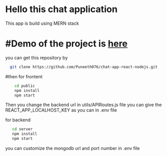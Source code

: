 <h1 text-center>Hello this chat application</h1>
<p>This app is build using MERN stack </p>

<h1>#Demo of the project is <a href="https://chat-app-078.web.app/">here</a></h1>

you can get this repository by 
```bash
  git clone https://github.com/Puneeth076/chat-app-react-nodejs.git
```

#then for frontent 

```bash
    cd public
    npm install
    npm start
```
Then you change the backend url in utils/APIRoutes.js file
you can give the REACT_APP_LOCALHOST_KEY as you can in .env file

for backend

```bash
   cd server
   npm install
   npm start
```

 you can customize the mongodb url and port number in .env file 

